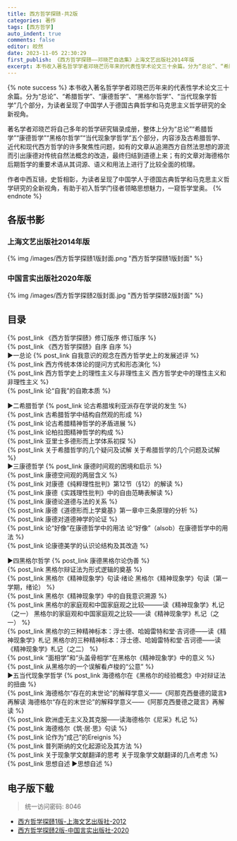 ```yaml
---
title: 西方哲学探赜-共2版
categories: 著作
tags: [西方哲学]
auto_indent: true
comments: false
editor: 皎然
date: 2023-11-05 22:30:29
first_publish: 《西方哲学探赜——邓晓芒自选集》上海文艺出版社2014年版
excerpt: 本书收入著名哲学学者邓晓芒历年来的代表性学术论文三十余篇。分为“总论”、“希腊哲学”、“康德哲学”、“黑格尔哲学”、“当代现象学哲学”几个部分，为读者呈现了中国学人于德国古典哲学和马克思主义哲学研究的全新视角。
---
```

{% note success %}
本书收入著名哲学学者邓晓芒历年来的代表性学术论文三十余篇。分为“总论”、“希腊哲学”、“康德哲学”、“黑格尔哲学”、“当代现象学哲学”几个部分，为读者呈现了中国学人于德国古典哲学和马克思主义哲学研究的全新视角。

著名学者邓晓芒将自己多年的哲学研究辑录成册，整体上分为“总论”“希腊哲学”“康德哲学”“黑格尔哲学”“当代现象学哲学”五个部分，内容涉及古希腊哲学、近代和现代西方哲学的许多聚焦性问题，如有的文章从追溯西方自然法思想的源流而引出康德对传统自然法概念的改造，最终归结到道德上来；有的文章对海德格尔后期哲学的重要术语从其词源、语义和用法上进行了比较全面的梳理。

作者中西互镜，史哲相彰，为读者呈现了中国学人于德国古典哲学和马克思主义哲学研究的全新视角，有助于初入哲学门径者领略思想魅力，一窥哲学堂奥。
{% endnote %}
## 各版书影
### 上海文艺出版社2014年版
{% img /images/西方哲学探赜1版封面.png "西方哲学探赜1版封面" %}
### 中国言实出版社2020年版
{% img /images/西方哲学探赜2版封面.jpg "西方哲学探赜2版封面" %}

## 目录
{% post_link 《西方哲学探赜》修订版序 修订版序 %}<br/>
{% post_link 《西方哲学探赜》自序 自序 %}<br/>
▶一总论
{% post_link 自我意识的观念在西方哲学史上的发展述评  %}<br/>
{% post_link 西方传统本体论的提问方式和形态演化  %}<br/>
{% post_link 西方哲学史上的理性主义与非理性主义 西方哲学史中的理性主义和非理性主义  %}<br/>
{% post_link 论“自我”的自欺本质  %}<br/>

▶二希腊哲学
{% post_link 论古希腊埃利亚派存在学说的发生 %}<br/>
{% post_link 古希腊哲学中结构自然观的形成 %}<br/>
{% post_link 论古希腊精神哲学的矛盾进展 %}<br/>
{% post_link 论柏拉图精神哲学的构成 %}<br/>
{% post_link 亚里士多德形而上学体系初探 %}<br/>
{% post_link 关于希腊哲学的几个疑问及试解 关于希腊哲学的几个问题及试解 %}<br/>
▶三康德哲学
{% post_link 康德时间观的困境和启示 %}<br/>
{% post_link 康德空间观的两层含义 %}<br/>
{% post_link 对康德《纯粹理性批判》第12节（§12）的解读 %}<br/>
{% post_link 康德《实践理性批判》中的自由范畴表解读 %}<br/>
{% post_link 康德论道德与法的关系 %}<br/>
{% post_link 康德《道德形而上学奠基》第一章中三条原理的分析 %}<br/>
{% post_link 康德对道德神学的论证 %}<br/>
{% post_link 论“好像”在康德哲学中的用法 论“好像”（alsob）在康德哲学中的用法 %}<br/>
{% post_link 论康德美学的认识论结构及其改造 %}<br/>

▶四黑格尔哲学
{% post_link 康德黑格尔论伪善 %}<br/>
{% post_link 黑格尔辩证法为形式逻辑的奠基 %}<br/>
{% post_link 黑格尔《精神现象学》句读·绪论 黑格尔《精神现象学》句读（第一学期，绪论） %}<br/>
{% post_link 黑格尔《精神现象学》中的自我意识溯源 %}<br/>
{% post_link 黑格尔的家庭观和中国家庭观之比较———读《精神现象学》札记（之一） 黑格尔的家庭观和中国家庭观之比较——读《精神现象学》札记（之一） %}<br/>
{% post_link 黑格尔的三种精神标本：浮士德、哈姆雷特和堂·吉诃德——读《精神现象学》札记 黑格尔的三种精神标本：浮士德、哈姆雷特和堂·吉诃德——读《精神现象学》札记（之二） %}<br/>
{% post_link “面相学”和“头盖骨相学”在黑格尔《精神现象学》中的意义 %}<br/>
{% post_link 从黑格尔的一个误解看卢梭的“公意” %}<br/>
▶五当代现象学哲学
{% post_link 海德格尔在《黑格尔的经验概念》中对辩证法的扭曲 %}<br/>
{% post_link 海德格尔“存在的末世论”的解释学意义——《阿那克西曼德的箴言》再解读 海德格尔“存在的末世论”的解释学意义——《阿那克西曼德之箴言》再解读 %}<br/>
{% post_link 欧洲虚无主义及其克服——读海德格尔《尼采》札记 %}<br/>
{% post_link 海德格尔《筑·居·思》句读 %}<br/>
{% post_link 论作为“成己”的Ereignis %}<br/>
{% post_link 普列斯纳的文化起源论及其方法 %}<br/>
{% post_link 关于现象学文献翻译的思考 关于现象学文献翻译的几点考虑 %}<br/>
{% post_link 思想自述 ▶思想自述 %}<br/>

## 电子版下载
> 统一访问密码: 8046

- [西方哲学探赜1版-上海文艺出版社-2012](https://url92.ctfile.com/f/21466692-970562659-bf8704?p=8046)
- [西方哲学探赜2版-中国言实出版社-2020](https://url92.ctfile.com/f/21466692-972707155-2551bd?p=8046)
